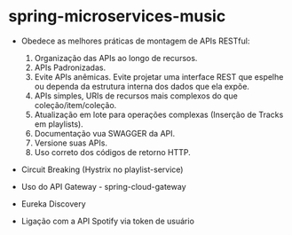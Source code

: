# spring-microservices-music

- Obedece as melhores práticas de montagem de APIs RESTful:

  1. Organização das APIs ao longo de recursos.
  2. APIs Padronizadas. 
  3. Evite APIs anêmicas. Evite projetar uma interface REST que espelhe ou dependa da estrutura interna dos
dados que ela expõe. 
  4. APIs simples, URIs de recursos mais complexos do que coleção/item/coleção.
  5. Atualização em lote para operações complexas (Inserção de Tracks em playlists).
  6. Documentação vua SWAGGER da API. 
  7. Versione suas APIs. 
  8. Uso correto dos códigos de retorno HTTP.

- Circuit Breaking (Hystrix no playlist-service)
- Uso do API Gateway - spring-cloud-gateway
- Eureka Discovery
- Ligação com a API Spotify via token de usuário
